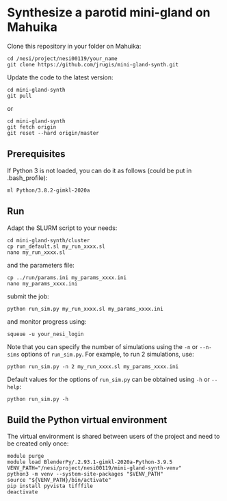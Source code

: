 # Synthesize a parotid mini-gland on Mahuika

Clone this repository in your folder on Mahuika:
```
cd /nesi/project/nesi00119/your_name
git clone https://github.com/jrugis/mini-gland-synth.git
```

Update the code to the latest version:
```
cd mini-gland-synth
git pull
```
or
```
cd mini-gland-synth
git fetch origin
git reset --hard origin/master
```


## Prerequisites

If Python 3 is not loaded, you can do it as follows (could be put in .bash_profile):
```
ml Python/3.8.2-gimkl-2020a
```


## Run

Adapt the SLURM script to your needs:
```
cd mini-gland-synth/cluster
cp run_default.sl my_run_xxxx.sl
nano my_run_xxxx.sl
```
and the parameters file:
```
cp ../run/params.ini my_params_xxxx.ini
nano my_params_xxxx.ini
```
submit the job:
```
python run_sim.py my_run_xxxx.sl my_params_xxxx.ini
```
and monitor progress using:
```
squeue -u your_nesi_login
```

Note that you can specify the number of simulations using the `-n` or `--n-sims` options of `run_sim.py`.
For example, to run 2 simulations, use:
```
python run_sim.py -n 2 my_run_xxxx.sl my_params_xxxx.ini
```

Default values for the options of `run_sim.py` can be obtained using `-h` or `--help`:
```
python run_sim.py -h
```


## Build the Python virtual environment

The virtual environment is shared between users of the project and need to be
created only once:
```
module purge
module load BlenderPy/.2.93.1-gimkl-2020a-Python-3.9.5
VENV_PATH="/nesi/project/nesi00119/mini-gland-synth-venv"
python3 -m venv --system-site-packages "$VENV_PATH"
source "${VENV_PATH}/bin/activate"
pip install pyvista tifffile
deactivate
```